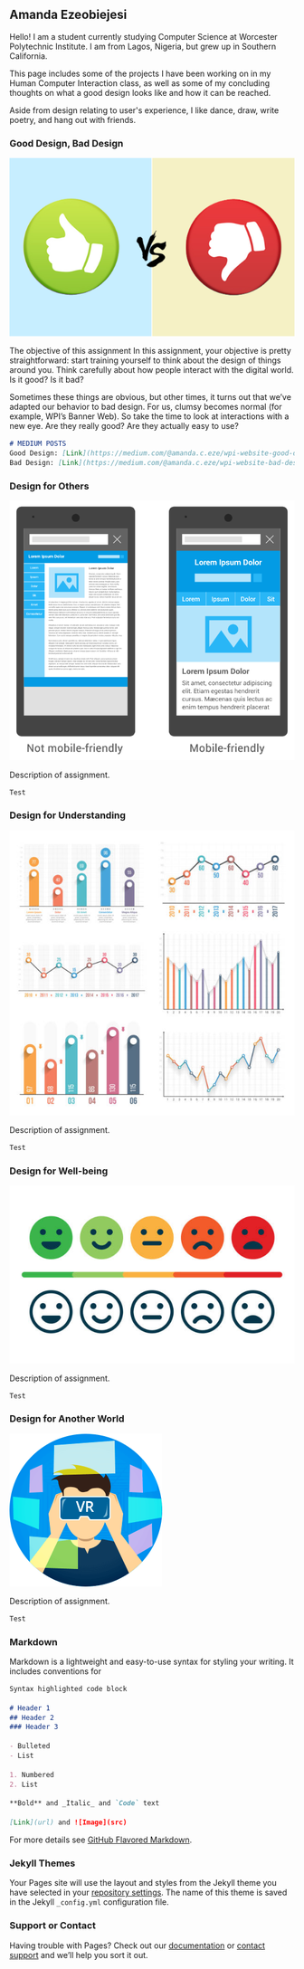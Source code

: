 ## Amanda Ezeobiejesi

Hello! I am a student currently studying Computer Science at Worcester Polytechnic Institute. I am from Lagos, Nigeria, but grew up in Southern California.

This page includes some of the projects I have been working on in my Human Computer Interaction class, as well as some of my concluding thoughts on what a good design looks like and how it can be reached. 

Aside from design relating to user's experience, I like dance, draw, write poetry, and hang out with friends.


### Good Design, Bad Design
![Image](images/good-or-bad.png)

The objective of this assignment In this assignment, your objective is pretty straightforward: start training yourself to think about the design of things around you. Think carefully about how people interact with the digital world. Is it good? Is it bad?

Sometimes these things are obvious, but other times, it turns out that we’ve adapted our behavior to bad design. For us, clumsy becomes normal (for example, WPI’s Banner Web). So take the time to look at interactions with a new eye. Are they really good? Are they actually easy to use?

```markdown
# MEDIUM POSTS
Good Design: [Link](https://medium.com/@amanda.c.eze/wpi-website-good-design-a26cd103796f)
Bad Design: [Link](https://medium.com/@amanda.c.eze/wpi-website-bad-design-2d8abb710589).
```

### Design for Others
![Image](images/mobile-friendly.png)

Description of assignment.

```markdown
Test
```

### Design for Understanding
![Image](images/graphs.jpg)

Description of assignment.

```markdown
Test
```

### Design for Well-being
![Image](images/emotions.jpg)

Description of assignment.

```markdown
Test
```

### Design for Another World
![Image](images/VR.png)

Description of assignment.

```markdown
Test
```

### Markdown

Markdown is a lightweight and easy-to-use syntax for styling your writing. It includes conventions for

```markdown
Syntax highlighted code block

# Header 1
## Header 2
### Header 3

- Bulleted
- List

1. Numbered
2. List

**Bold** and _Italic_ and `Code` text

[Link](url) and ![Image](src)
```

For more details see [GitHub Flavored Markdown](https://guides.github.com/features/mastering-markdown/).

### Jekyll Themes

Your Pages site will use the layout and styles from the Jekyll theme you have selected in your [repository settings](https://github.com/amandaeze97/cs3041-designManifesto/settings). The name of this theme is saved in the Jekyll `_config.yml` configuration file.

### Support or Contact

Having trouble with Pages? Check out our [documentation](https://help.github.com/categories/github-pages-basics/) or [contact support](https://github.com/contact) and we’ll help you sort it out.
